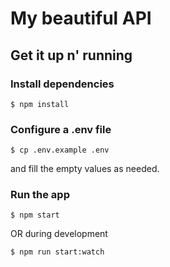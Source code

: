# My beautiful API

## Get it up n' running

### Install dependencies

```
$ npm install
```

### Configure a .env file

```
$ cp .env.example .env
```

and fill the empty values as needed.

### Run the app

```
$ npm start
```

OR during development

```
$ npm run start:watch
```
